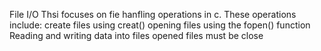 File I/O
Thsi focuses on fie hanfling operations in c. These operations include:
create files using creat()
opening files using the fopen() function
Reading and writing data into files
opened files must be close